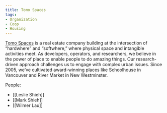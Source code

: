 ```yaml
---
title: Tomo Spaces
tags:
- Organization
- Coop
- Housing
---
```


[Tomo Spaces](https://tomospaces.com/) is a real estate company building at the intersection of “hardwhere” and “softwhere,” where physical space and intangible activities meet. As developers, operators, and researchers, we believe in the power of place to enable people to do amazing things. Our research-driven approach challenges us to engage with complex urban issues. Since 2005, we’ve cultivated award-winning places like Schoolhouse in Vancouver and River Market in New Westminster.

People:
* [[Leslie Shieh]]
* [[Mark Shieh]]
* [[Wilmer Lau]]
